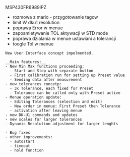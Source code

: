 MSP430FR6989IPZ
- rozmowa z mario - przygotowanie tagow
- limit W dku1 resolution
- poprawa Error w menue
- zapoamietywanie TOL aktywacji w STD mode
- poprawa dzialania w menue ustawiani a tolerancji
- toogle Tol w menue



```
New User Interface concept impelmented.

__Main features:__
- New Min Max functions proceeding:
  - Start and Stop with separate button
  - First calibration run for setting up Preset value
  - Sending data after measurement
- new tolerances concetp:
  - 3x Tolerance, each fixed for Preset
  - Tolerance can be called only with Preset active
- Menue operation update:
  - Editing Tolerances (selection and edit)
  - New order in menue: First Preset then Tolerance
  - activation after leaving menue
- new DK-U1 commands and updates
- new scales for larger tolerances
- Dynamic Resolution adjustment for larger lenghts

- Bug fixes
- other improvements:
  - autostart
  - timeout 
  - hold function
```




